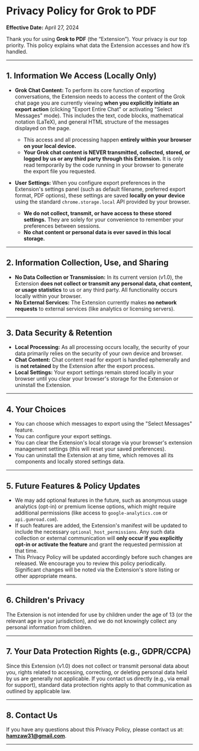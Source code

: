 # Privacy Policy for Grok to PDF

**Effective Date:** April 27, 2024

Thank you for using **Grok to PDF** (the “Extension”). Your privacy is our top priority. This policy explains what data the Extension accesses and how it’s handled.

---

## 1. Information We Access (Locally Only)

*   **Grok Chat Content:**
    To perform its core function of exporting conversations, the Extension needs to access the content of the Grok chat page you are currently viewing **when you explicitly initiate an export action** (clicking "Export Entire Chat" or activating "Select Messages" mode). This includes the text, code blocks, mathematical notation (LaTeX), and general HTML structure of the messages displayed on the page.
    *   This access and all processing happen **entirely within your browser on your local device.**
    *   **Your Grok chat content is NEVER transmitted, collected, stored, or logged by us or any third party through this Extension.** It is only read temporarily by the code running in your browser to generate the export file you requested.

*   **User Settings:**
    When you configure export preferences in the Extension's settings panel (such as default filename, preferred export format, PDF options), these settings are saved **locally on your device** using the standard `chrome.storage.local` API provided by your browser.
    *   **We do not collect, transmit, or have access to these stored settings.** They are solely for your convenience to remember your preferences between sessions.
    *   **No chat content or personal data is ever saved in this local storage.**

---

## 2. Information Collection, Use, and Sharing

*   **No Data Collection or Transmission:**
    In its current version (v1.0), the Extension **does not collect or transmit any personal data, chat content, or usage statistics** to us or any third party. All functionality occurs locally within your browser.
*   **No External Services:**
    The Extension currently makes **no network requests** to external services (like analytics or licensing servers).

---

## 3. Data Security & Retention

*   **Local Processing:**
    As all processing occurs locally, the security of your data primarily relies on the security of your own device and browser.
*   **Chat Content:**
    Chat content read for export is handled ephemerally and is **not retained** by the Extension after the export process.
*   **Local Settings:**
    Your export settings remain stored locally in your browser until you clear your browser's storage for the Extension or uninstall the Extension.

---

## 4. Your Choices

*   You can choose which messages to export using the "Select Messages" feature.
*   You can configure your export settings.
*   You can clear the Extension's local storage via your browser's extension management settings (this will reset your saved preferences).
*   You can uninstall the Extension at any time, which removes all its components and locally stored settings data.

---

## 5. Future Features & Policy Updates

*   We may add optional features in the future, such as anonymous usage analytics (opt-in) or premium license options, which might require additional permissions (like access to `google-analytics.com` or `api.gumroad.com`).
*   If such features are added, the Extension's manifest will be updated to include the necessary `optional_host_permissions`. Any such data collection or external communication will **only occur if you explicitly opt-in or activate the feature** and grant the requested permission at that time.
*   This Privacy Policy will be updated accordingly before such changes are released. We encourage you to review this policy periodically. Significant changes will be noted via the Extension's store listing or other appropriate means.

---

## 6. Children's Privacy

The Extension is not intended for use by children under the age of 13 (or the relevant age in your jurisdiction), and we do not knowingly collect any personal information from children.

---

## 7. Your Data Protection Rights (e.g., GDPR/CCPA)

Since this Extension (v1.0) does not collect or transmit personal data about you, rights related to accessing, correcting, or deleting personal data held by us are generally not applicable. If you contact us directly (e.g., via email for support), standard data protection rights apply to that communication as outlined by applicable law.

---

## 8. Contact Us

If you have any questions about this Privacy Policy, please contact us at: **hamzaw31@gmail.com**.

---
